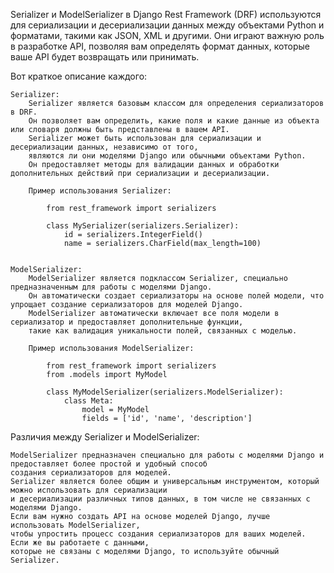 
Serializer и ModelSerializer в Django Rest Framework (DRF) используются для сериализации и десериализации 
данных между объектами Python и форматами, такими как JSON, XML и другими. 
Они играют важную роль в разработке API, позволяя вам определять формат данных, которые ваше API будет возвращать или принимать.


Вот краткое описание каждого:

    Serializer:
        Serializer является базовым классом для определения сериализаторов в DRF.
        Он позволяет вам определить, какие поля и какие данные из объекта или словаря должны быть представлены в вашем API.
        Serializer может быть использован для сериализации и десериализации данных, независимо от того, 
        являются ли они моделями Django или обычными объектами Python.
        Он предоставляет методы для валидации данных и обработки дополнительных действий при сериализации и десериализации.

        Пример использования Serializer:
        
            from rest_framework import serializers
            
            class MySerializer(serializers.Serializer):
                id = serializers.IntegerField()
                name = serializers.CharField(max_length=100)


    ModelSerializer:
        ModelSerializer является подклассом Serializer, специально предназначенным для работы с моделями Django.
        Он автоматически создает сериализаторы на основе полей модели, что упрощает создание сериализаторов для моделей Django.
        ModelSerializer автоматически включает все поля модели в сериализатор и предоставляет дополнительные функции, 
        такие как валидация уникальности полей, связанных с моделью.

        Пример использования ModelSerializer:
        
            from rest_framework import serializers
            from .models import MyModel
            
            class MyModelSerializer(serializers.ModelSerializer):
                class Meta:
                    model = MyModel
                    fields = ['id', 'name', 'description']



Различия между Serializer и ModelSerializer:

    ModelSerializer предназначен специально для работы с моделями Django и предоставляет более простой и удобный способ
    создания сериализаторов для моделей.
    Serializer является более общим и универсальным инструментом, который можно использовать для сериализации 
    и десериализации различных типов данных, в том числе не связанных с моделями Django.
    Если вам нужно создать API на основе моделей Django, лучше использовать ModelSerializer, 
    чтобы упростить процесс создания сериализаторов для ваших моделей. Если же вы работаете с данными, 
    которые не связаны с моделями Django, то используйте обычный Serializer.
    